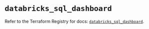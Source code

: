 # `databricks_sql_dashboard`

Refer to the Terraform Registry for docs: [`databricks_sql_dashboard`](https://registry.terraform.io/providers/databricks/databricks/1.64.0/docs/resources/sql_dashboard).

